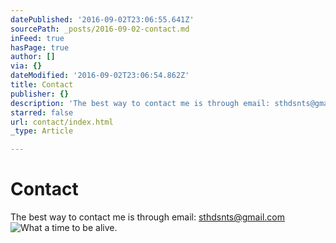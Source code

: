 ```yaml
---
datePublished: '2016-09-02T23:06:55.641Z'
sourcePath: _posts/2016-09-02-contact.md
inFeed: true
hasPage: true
author: []
via: {}
dateModified: '2016-09-02T23:06:54.862Z'
title: Contact
publisher: {}
description: 'The best way to contact me is through email: sthdsnts@gmail.com'
starred: false
url: contact/index.html
_type: Article

---
```

# Contact

The best way to contact me is through email: sthdsnts@gmail.com
![What a time to be alive.](https://the-grid-user-content.s3-us-west-2.amazonaws.com/de931b87-1161-4cf5-b7c8-0f9d0109d164.jpg)